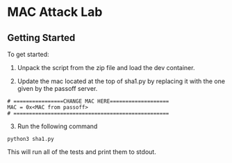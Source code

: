 # MAC Attack Lab

## Getting Started

To get started:

1. Unpack the script from the zip file and load the dev container.

2. Update the mac located at the top of sha1.py by replacing it with the one given by the passoff server.

```
# ================CHANGE MAC HERE===================
MAC = 0x<MAC from passoff>
# ==================================================
```

3. Run the following command

```
python3 sha1.py
```

This will run all of the tests and print them to stdout.
